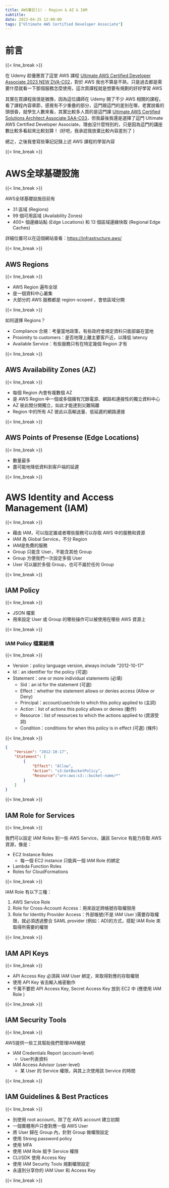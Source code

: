 ```yaml
---
title: AWS筆記(1) - Region & AZ & IAM
subtitle: 
date: 2023-04-25 12:00:00
tags: ["Ultimate AWS Certified Developer Associate"]
---
```



# 前言

{{< line_break >}}

在 Udemy 趁優惠買了這堂 AWS 課程 [Ultimate AWS Certified Developer Associate 2023 NEW DVA-C02](https://www.udemy.com/course/aws-certified-developer-associate-dva-c01/)，對於 AWS 我也不算是不熟，只是過去都是需要什麼就看一下那個服務怎麼使用，這次買課程就是想要有規劃的好好學習 AWS


其實在買課程我很是猶豫，因為這位講師在 Udemy 開了不少 AWS 相關的課程，看了課程內容章節，感覺有不少重疊的部分，這門跟這門的差別在哪，老實說看的頭很昏，就學生人數來看，其實比較多人買的是這門課 [Ultimate AWS Certified Solutions Architect Associate SAA-C03](https://www.udemy.com/course/aws-certified-solutions-architect-associate-saa-c03/)，但我最後我還是選擇了這門 Ultimate AWS Certified Developer Associate，理由沒什麼特別的，只是因為這門的講座數比較多看起來比較划算！ (好吧，我承認我放棄比較內容差別了 )


總之，之後我會寫些筆記記錄上述 AWS 課程的學習內容

<!--more-->

{{< line_break >}}


# AWS全球基礎設施

{{< line_break >}}

AWS全球基礎設施目前有
- 31 區域 (Regions)
- 99 個可用區域 (Availability Zones)
- 400+ 個邊緣站點 (Edge Locations) 和 13 個區域邊緣快取 (Regional Edge Caches)

詳細位置可以在這個網站查看：https://infrastructure.aws/

{{< line_break >}}

## AWS Regions

{{< line_break >}}

- AWS Region 遍布全球
- 是一個資料中心叢集
- 大部分的 AWS 服務都是 region-scoped ，會依區域分開

{{< line_break >}}

如何選擇 Regions？
- Compliance 合規：考量當地政策，有些政府會規定資料只能部屬在當地
- Proximity to customers：是否地理上離主要客戶近，以降低 latency
- Available Service：有些服務只有在特定幾個 Region 才有


{{< line_break >}}

## AWS Availability Zones (AZ)

{{< line_break >}}

- 每個 Region 內會有複數個 AZ
- 是 AWS Region 中一個或多個擁有冗餘電源、網路和連接性的獨立資料中心
- AZ 彼此間分開獨立，如此才能達到災難隔離
- Region 中的所有 AZ 彼此以高輸送量、低延遲的網路連接


{{< line_break >}}

## AWS Points of Presense (Edge Locations)

{{< line_break >}}

- 數量最多
- 盡可能地降低資料到客戶端的延遲

{{< line_break >}}

# AWS Identity and Access Management (IAM)

{{< line_break >}}

- 藉由 IAM，可以指定誰或者哪些服務可以存取 AWS 中的服務和資源
- IAM 為 Global Service，不分 Region
- IAM是免費的服務
- Group 只能含 User，不能含其他 Group
- Group 方便我們一次設定多個 User
- User 可以屬於多個 Group，也可不屬於任何 Group

{{< line_break >}}

## IAM Policy

{{< line_break >}}

- JSON 檔案
- 用來設定 User 或 Group 的哪些操作可以被使用在哪些 AWS 資源上


{{< line_break >}}

### IAM Policy 檔案結構

{{< line_break >}}

- Version：policy language version, always include “2012-10-17”
- Id：an identifier for the policy (可選)
- Statement：one or more individual statements (必填)
    - Sid：an id for the statement (可選)
    - Effect：whether the statement allows or denies access (Allow or Deny)
    - Principal：account/user/role to which this policy applied to (主詞)
    - Action：list of actions this policy allows or denies (動作)
    - Resource：list of resources to which the actions applied to (資源受詞)
    - Condition：conditions for when this policy is in effect (可選) (條件)

{{< line_break >}}

```json
{
    "Version": "2012-10-17",
    "Statement": [
        {
            "Effect": "Allow",
            "Action": "s3:GetBucketPolicy",
            "Resource":"arn:aws:s3:::bucket-name/*"
        }
    ]
}
```

{{< line_break >}}

## IAM Role for Services

{{< line_break >}}

我們可以設定 IAM Roles 到一些 AWS Service，讓該 Service 有能力存取 AWS 資源，像是：
- EC2 Instance Roles
    - 每一個 EC2 instance 只能與一個 IAM Role 的綁定
- Lambda Function Roles
- Roles for CloudFormations

{{< line_break >}}

IAM Role 有以下三種：

1. AWS Service Role
2. Role for Cross-Account Access：用來設定跨帳號存取權限用
3. Role for Identity Provider Access：外部帳號(不是 IAM User )需要存取權限，就必須透過整合 SAML provider (例如：AD)的方式，搭配 IAM Role 來取得所需要的權限

{{< line_break >}}

## IAM API Keys

{{< line_break >}}

- API Access Key 必須與 IAM User 綁定，來取得對應的存取權限
- 使用 API Key 省去輸入帳密動作
- 千萬不要把 API Access Key, Secret Access Key 放到 EC2 中 (應使用 IAM Role )


{{< line_break >}}

## IAM Security Tools

{{< line_break >}}


AWS提供一些工具幫助我們管理IAM帳號

- IAM Credentials Report (account-level)
    - User列表資料
- IAM Access Advisor (user-level)
    - 某 User 的 Service 權限，與其上次使用該 Service 的時間


{{< line_break >}}

## IAM Guidelines & Best Practices

{{< line_break >}}


- 別使用 root account，除了在 AWS account 建立初期
- 一個實體用戶只會對應一個 AWS User
- 將 User 歸在 Group 內，針對 Group 做權限設定
- 使用 Strong password policy
- 使用 MFA
- 使用 IAM Role 賦予 Service 權限
- CLI/SDK 使用 Access Key
- 使用 IAM Security Tools 規劃權限設定
- 永遠別分享你的 IAM User 和 Access Key

{{< line_break >}}
